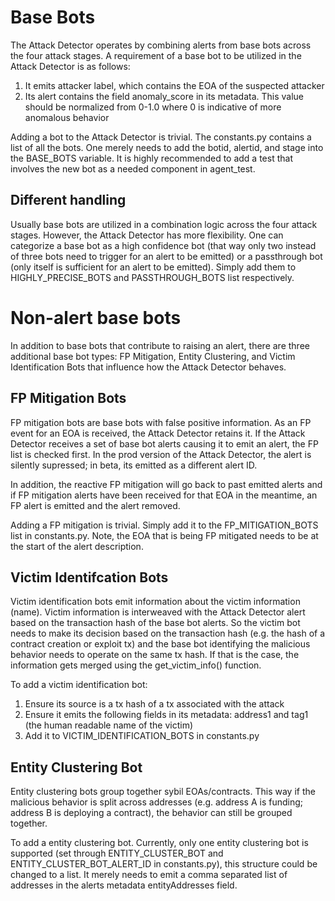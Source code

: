 # Base Bots
The Attack Detector operates by combining alerts from base bots across the four attack stages. A requirement of a base bot to be utilized in the Attack Detector is as follows:

1. It emits attacker label, which contains the EOA of the suspected attacker
2. Its alert contains the field anomaly_score in its metadata. This value should be normalized from 0-1.0 where 0 is indicative of more anomalous behavior

Adding a bot to the Attack Detector is trivial. The constants.py contains a list of all the bots. One merely needs to add the botid, alertid, and stage into the BASE_BOTS variable. It is highly recommended to add a test that involves the new bot as a needed component in agent_test.

## Different handling
Usually base bots are utilized in a combination logic across the four attack stages. However, the Attack Detector has more flexibility. One can categorize a base bot as a high confidence bot (that way only two instead of three bots need to trigger for an alert to be emitted) or a passthrough bot (only itself is sufficient for an alert to be emitted). Simply add them to HIGHLY_PRECISE_BOTS and PASSTHROUGH_BOTS list respectively. 

# Non-alert base bots
In addition to base bots that contribute to raising an alert, there are three additional base bot types: FP Mitigation, Entity Clustering, and Victim Identification Bots that influence how the Attack Detector behaves.

## FP Mitigation Bots
FP mitigation bots are base bots with false positive information. As an FP event for an EOA is received, the Attack Detector retains it. If the Attack Detector receives a set of base bot alerts causing it to emit an alert, the FP list is checked first. In the prod version of the Attack Detector, the alert is silently supressed; in beta, its emitted as a different alert ID. 

In addition, the reactive FP mitigation will go back to past emitted alerts and if FP mitigation alerts have been received for that EOA in the meantime, an FP alert is emitted and the alert removed. 

Adding a FP mitigation is trivial. Simply add it to the FP_MITIGATION_BOTS list in constants.py. Note, the EOA that is being FP mitigated needs to be at the start of the alert description. 

## Victim Identifcation Bots
Victim identification bots emit information about the victim information (name). Victim information is interweaved with the Attack Detector alert based on the transaction hash of the base bot alerts. So the victim bot needs to make its decision based on the transaction hash (e.g. the hash of a contract creation or exploit tx) and the base bot identifying the malicious behavior needs to operate on the same tx hash. If that is the case, the information gets merged using the  get_victim_info() function. 

To add a victim identification bot:
1. Ensure its source is a tx hash of a tx associated with the attack
2. Ensure it emits the following fields in its metadata: address1 and tag1 (the human readable name of the victim)
3. Add it to VICTIM_IDENTIFICATION_BOTS in constants.py

## Entity Clustering Bot
Entity clustering bots group together sybil EOAs/contracts. This way if the malicious behavior is split across addresses (e.g. address A is funding; address B is deploying a contract), the behavior can still be grouped together. 

To add a entity clustering bot. Currently, only one entity clustering bot is supported (set through ENTITY_CLUSTER_BOT and ENTITY_CLUSTER_BOT_ALERT_ID in constants.py), this structure could be changed to a list. It merely needs to emit a comma separated list of addresses in the alerts metadata entityAddresses field. 
